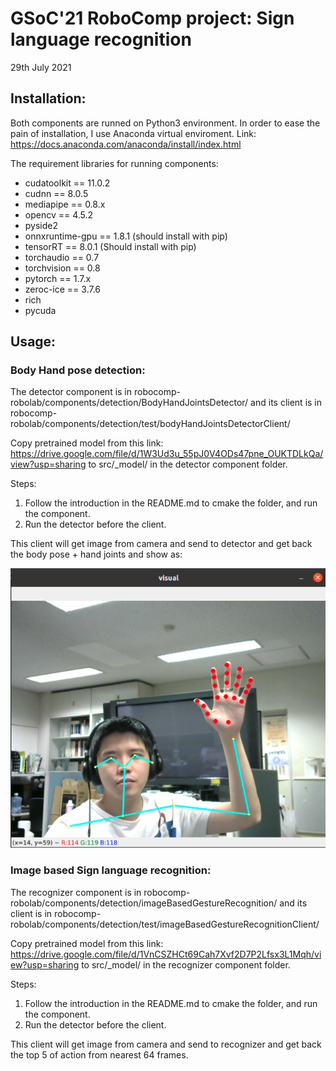 # GSoC'21 RoboComp project: Sign language recognition

29th July 2021

## Installation:
Both components are runned on Python3 environment. In order to ease the pain of installation, I use Anaconda virtual enviroment. Link: https://docs.anaconda.com/anaconda/install/index.html

The requirement libraries for running components:
+ cudatoolkit == 11.0.2
+ cudnn == 8.0.5
+ mediapipe == 0.8.x
+ opencv == 4.5.2
+ pyside2 
+ onnxruntime-gpu == 1.8.1 (should install with pip)
+ tensorRT == 8.0.1 (Should install with pip)
+ torchaudio == 0.7 
+ torchvision == 0.8   
+ pytorch == 1.7.x
+ zeroc-ice == 3.7.6
+ rich 
+ pycuda


## Usage:
### Body Hand pose detection:
The detector component is in robocomp-robolab/components/detection/BodyHandJointsDetector/
and its client is in robocomp-robolab/components/detection/test/bodyHandJointsDetectorClient/

Copy pretrained model from this link: https://drive.google.com/file/d/1W3Ud3u_55pJ0V4ODs47pne_OUKTDLkQa/view?usp=sharing
to src/_model/ in the detector component folder.

Steps:
1) Follow the introduction in the README.md to cmake the folder, and run the component. 
2) Run the detector before the client.

This client will get image from camera and send to detector and get back the body pose + hand joints and show as:

![Body pose detection](images/detector.png)


### Image based Sign language recognition:
The recognizer component is in robocomp-robolab/components/detection/imageBasedGestureRecognition/
and its client is in robocomp-robolab/components/detection/test/imageBasedGestureRecognitionClient/


Copy pretrained model from this link: https://drive.google.com/file/d/1VnCSZHCt69Cah7Xvf2D7P2Lfsx3L1Mqh/view?usp=sharing
to src/_model/ in the recognizer component folder.

Steps:
1) Follow the introduction in the README.md to cmake the folder, and run the component. 
2) Run the detector before the client.

This client will get image from camera and send to recognizer and get back the top 5 of action from nearest 64 frames.



